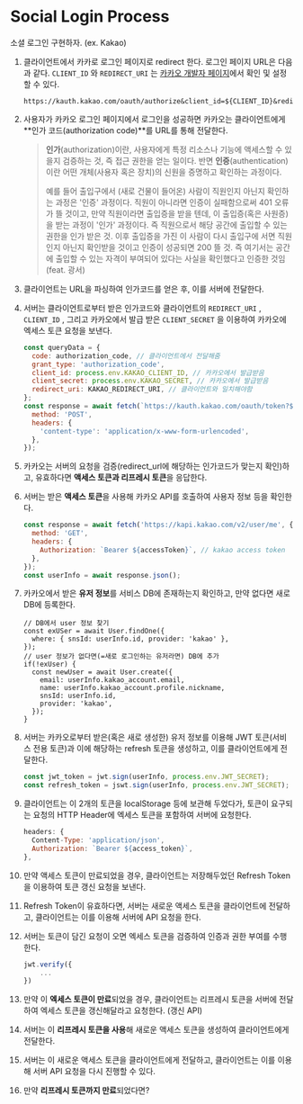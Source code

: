 # Social Login Process

소셜 로그인 구현하자. (ex. Kakao)

1. 클라이언트에서 카카로 로그인 페이지로 redirect 한다. 로그인 페이지 URL은 다음과 같다. `CLIENT_ID` 와 `REDIRECT_URI` 는 <a href="https://developers.kakao.com/">카카오 개발자 페이지</a>에서 확인 및 설정할 수 있다.

   ```string
   https://kauth.kakao.com/oauth/authorize&client_id=${CLIENT_ID}&redirect_uri=${REDIRECT_URI}&response_type=code
   ```

2. 사용자가 카카오 로그인 페이지에서 로그인을 성공하면 카카오는 클라이언트에게 **인가 코드(authorization code)**를 URL를 통해 전달한다.

   > **인가**(authorization)이란, 사용자에게 특정 리소스나 기능에 액세스할 수 있을지 검증하는 것, 즉 접근 권한을 얻는 일이다. 반면 **인증**(authentication)이란 어떤 개체(사용자 혹은 장치)의 신원을 증명하고 확인하는 과정이다.
   >
   > 예를 들어 출입구에서 (새로 건물이 들어온) 사람이 직원인지 아닌지 확인하는 과정은 '인증' 과정이다. 직원이 아니라면 인증이 실패함으로써 401 오류가 뜰 것이고, 만약 직원이라면 출입증을 받을 텐데, 이 출입증(혹은 사원증)을 받는 과정이 '인가' 과정이다. 즉 직원으로서 해당 공간에 출입할 수 있는 권한을 인가 받은 것.
   > 이후 출입증을 가진 이 사람이 다시 출입구에 서면 직원인지 아닌지 확인받을 것이고 인증이 성공되면 200 뜰 것. 즉 여기서는 공간에 출입할 수 있는 자격이 부여되어 있다는 사실을 확인했다고 인증한 것임 (feat. 광서)

3. 클라이언트는 URL을 파싱하여 인가코드를 얻은 후, 이를 서버에 전달한다.

4. 서버는 클라이언트로부터 받은 인가코드와 클라이언트의 `REDIRECT_URI` , `CLIENT_ID` , 그리고 카카오에서 발급 받은 `CLIENT_SECRET` 을 이용하여 카카오에 엑세스 토큰 요청을 보낸다.

   ```js
   const queryData = {
     code: authorization_code, // 클라이언트에서 전달해줌
     grant_type: 'authorization_code',
     client_id: process.env.KAKAO_CLIENT_ID, // 카카오에서 발급받음
     client_secret: process.env.KAKAO_SECRET, // 카카오에서 발급받음
     redirect_uri: KAKAO_REDIRECT_URI, // 클라이언트와 일치해야함
   };
   const response = await fetch(`https://kauth.kakao.com/oauth/token?${qs.stringify(queryData)}`, {
     method: 'POST',
     headers: {
       'content-type': 'application/x-www-form-urlencoded',
     },
   });
   ```

5. 카카오는 서버의 요청을 검증(redirect_url에 해당하는 인가코드가 맞는지 확인)하고, 유효하다면 **액세스 토큰과 리프레시 토큰**을 응답한다.

6. 서버는 받은 **액세스 토큰**을 사용해 카카오 API를 호출하여 사용자 정보 등을 확인한다.

   ```js
   const response = await fetch('https://kapi.kakao.com/v2/user/me', {
     method: 'GET',
     headers: {
       Authorization: `Bearer ${accessToken}`, // kakao access token
     },
   });
   const userInfo = await response.json();
   ```

7. 카카오에서 받은 **유저 정보**를 서비스 DB에 존재하는지 확인하고, 만약 없다면 새로 DB에 등록한다.

   ```Js
   // DB에서 user 정보 찾기
   const exUSer = await User.findOne({
     where: { snsId: userInfo.id, provider: 'kakao' },
   });
   // user 정보가 없다면(=새로 로그인하는 유저라면) DB에 추가
   if(!exUser) {
     const newUser = await User.create({
       email: userInfo.kakao_account.email,
       name: userInfo.kakao_account.profile.nickname,
       snsId: userInfo.id,
       provider: 'kakao',
     });
   }
   ```

8. 서버는 카카오로부터 받은(혹은 새로 생성한) 유저 정보를 이용해 JWT 토큰(서비스 전용 토큰)과 이에 해당하는 refresh 토큰을 생성하고, 이를 클라이언트에게 전달한다.

   ```js
   const jwt_token = jwt.sign(userInfo, process.env.JWT_SECRET);
   const refresh_token = jswt.sign(userInfo, process.env.JWT_SECRET);
   ```

9. 클라이언트는 이 2개의 토큰을 localStorage 등에 보관해 두었다가, 토큰이 요구되는 요청의 HTTP Header에 엑세스 토큰을 포함하여 서버에 요청한다.

   ```js
   headers: {
     Content-Type: 'application/json',
     Authorization: `Bearer ${access_token}`,
   },
   ```

10. 만약 액세스 토큰이 만료되었을 경우, 클라이언트는 저장해두었던 Refresh Token을 이용하여 토큰 갱신 요청을 보낸다.

11. Refresh Token이 유효하다면, 서버는 새로운 액세스 토큰을 클라이언트에 전달하고, 클라이언트는 이를 이용해 서버에 API 요청을 한다.

12. 서버는 토큰이 담긴 요청이 오면 엑세스 토큰을 검증하여 인증과 권한 부여를 수행한다.

    ```js
    jwt.verify({
    	...
    })
    ```

13. 만약 이 **엑세스 토큰이 만료**되었을 경우, 클라이언트는 리프레시 토큰을 서버에 전달하여 엑세스 토큰을 갱신해달라고 요청한다. (갱신 API)

14. 서버는 이 **리프레시 토큰을 사용**해 새로운 액세스 토큰을 생성하여 클라이언트에게 전달한다.

15. 서버는 이 새로운 액세스 토큰을 클라이언트에게 전달하고, 클라이언트는 이를 이용해 서버 API 요청을 다시 진행할 수 있다.

16. 만약 **리프레시 토큰까지 만료**되었다면?
